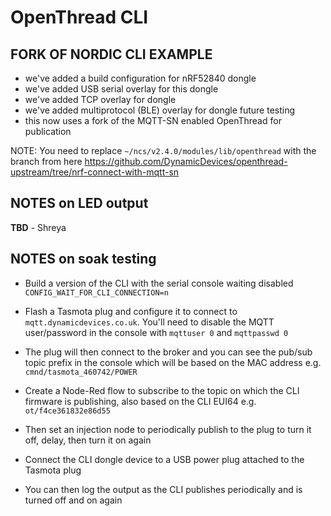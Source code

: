 # OpenThread CLI

## FORK OF NORDIC CLI EXAMPLE

- we've added a build configuration for nRF52840 dongle
- we've added USB serial overlay for this dongle
- we've added TCP overlay for dongle
- we've added multiprotocol (BLE) overlay for dongle future testing
- this now uses a fork of the MQTT-SN enabled OpenThread for publication

NOTE: You need to replace `~/ncs/v2.4.0/modules/lib/openthread` with the branch from here https://github.com/DynamicDevices/openthread-upstream/tree/nrf-connect-with-mqtt-sn

## NOTES on LED output

**TBD** - Shreya

## NOTES on soak testing

- Build a version of the CLI with the serial console waiting disabled `CONFIG_WAIT_FOR_CLI_CONNECTION=n`
- Flash a Tasmota plug and configure it to connect to `mqtt.dynamicdevices.co.uk`. You'll need to disable the MQTT user/password in the console with `mqttuser 0` and `mqttpasswd 0`
- The plug will then connect to the broker and you can see the pub/sub topic prefix in the console which will be based on the MAC address e.g. `cmnd/tasmota_460742/POWER`

- Create a Node-Red flow to subscribe to the topic on which the CLI firmware is publishing, also based on the CLI EUI64 e.g. `ot/f4ce361832e86d55`
- Then set an injection node to periodically publish to the plug to turn it off, delay, then turn it on again
- Connect the CLI dongle device to a USB power plug attached to the Tasmota plug

- You can then log the output as the CLI publishes periodically and is turned off and on again
